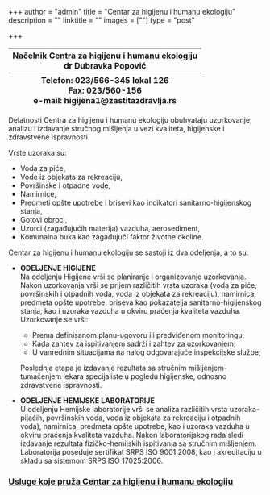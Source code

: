+++
author = "admin"
title = "Centar za higijenu i humanu ekologiju"
description = ""
linktitle = ""
images = [""]
type = "post"

+++

<table>
    <thead>
        <tr>
            <th>Načelnik Centra za higijenu i humanu ekologiju<br>
                dr Dubravka Popović
            </th>
        </tr>
        <tr>
            <th>Telefon: 023/566-345 lokal 126<br>
                Fax: 023/560-156<br>
                e-mail: higijena1@zastitazdravlja.rs
            </th>
        </tr>
    </thead>
</table>

Delatnosti Centra za higijenu i humanu ekologiju obuhvataju uzorkovanje, analizu i izdavanje stručnog mišljenja u vezi kvaliteta, higijenske i zdravstvene ispravnosti.  

Vrste uzoraka su:
- Voda za piće,
- Vode iz objekata za rekreaciju,
- Površinske i otpadne vode,
- Namirnice,
- Predmeti opšte upotrebe i brisevi kao indikatori sanitarno-higijenskog stanja,
- Gotovi obroci,
- Uzorci (zagađujućih materija) vazduha, aerosediment,
- Komunalna buka kao zagađujući faktor životne okoline.

Centar za higijenu i humanu ekologiju se sastoji iz dva odeljenja, a to su:
- **ODELJENJE HIGIJENE**  
    Na odeljenju Higijene vrši se planiranje i organizovanje uzorkovanja.
    Nakon uzorkovanja vrši se prijem različitih vrsta uzoraka (voda za piće, površinskih i otpadnih voda, voda iz objekata za rekreaciju), namirnica, predmeta opšte upotrebe, briseva kao pokazatelja 
    sanitarno-higijenskog stanja, kao i uzoraka vazduha u okviru praćenja kvaliteta vazduha.
    Uzorkovanje se vrši:
    - Prema definisanom planu-ugovoru ili predviđenom monitoringu;
    - Kada zahtev za ispitivanjem sadrži i zahtev za uzorkovanjem;
    - U vanrednim situacijama na nalog odgovarajuće inspekcijske službe;  

    Poslednja etapa je izdavanje rezultata sa stručnim mišljenjem-tumačenjem lekara specijaliste u pogledu higijenske, odnosno zdravstvene ispravnosti.
- **ODELJENJE HEMIJSKE LABORATORIJE**  
    U odeljenju Hemijske laboratorije vrši se analiza različitih vrsta uzoraka-pijaćih, površinskih voda, voda iz objekata za rekreaciju i otpadnih voda), namirnica, predmeta opšte upotrebe, 
    kao i uzoraka vazduha u okviru praćenja kvaliteta vazduha.
    Nakon laboratorijskog rada sledi izdavanje rezultata fizičko-hemijskih ispitivanja sa stručnim mišljenjem.
    Laboratorija poseduje sertifikat SRPS ISO 9001:2008, kao i akreditaciju u skladu sa sistemom SRPS ISO 17025:2006.  


### [Usluge koje pruža Centar za higijenu i humanu ekologiju](/documents/usluge/higijena/)